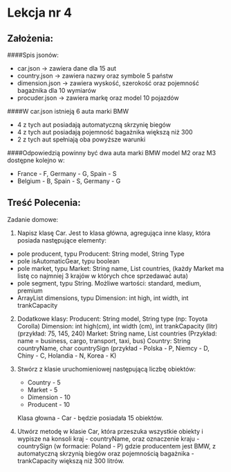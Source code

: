 # Lekcja nr 4

## Założenia:
####Spis jsonów:
- car.json -> zawiera dane dla 15 aut
- country.json -> zawiera nazwy oraz symbole 5 państw
- dimension.json -> zawiera wyskość, szerokość oraz pojemność bagażnika dla 10 wymiarów
- procuder.json -> zawiera markę oraz model 10 pojazdów

####W car.json istnieją 6 auta marki BMW
- 4 z tych aut posiadają automatyczną skrzynię biegów
- 4 z tych aut posiadają pojemność bagażnika większą niż 300
- 2 z tych aut spełniają oba powyższe warunki

####Odpowiedzią powinny być dwa auta marki BMW model M2 oraz M3 dostępne kolejno w:
- France - F, Germany - G, Spain - S
- Belgium - B, Spain - S, Germany - G

## Treść Polecenia:

Zadanie domowe:
1. Napisz klasę Car. Jest to klasa główna, agregująca inne klasy, która posiada następujące elementy:
- pole producent, typu Producent: String model, String Type
- pole isAutomaticGear, typu boolean
- pole market, typu Market: String name, List<Country> countries, (każdy Market ma listę co najmniej 3 krajów w których chce sprzedawać auta)
- pole segment, typu String. Możliwe wartości: standard, medium, premium
- ArrayList dimensions, typu Dimension: int high, int width, int trankCapacity

2. Dodatkowe klasy:
   Producent: String model, String type (np: Toyota Corolla)
   Dimension: int high(cm), int width (cm), int trankCapacity (litr) (przykład: 75, 145, 240)
   Market: String name, List<Country> countries (Przykład: name = business, cargo, transport, taxi, bus)
   Country: String countryName, char countrySign (przykład - Polska - P, Niemcy - D, Chiny - C, Holandia - N, Korea - K)


3. Stwórz z klasie uruchomieniowej następującą liczbę obiektów:
    
    - Country - 5
    - Market - 5
    - Dimension - 10
    - Producent - 10
    
    Klasa głowna - Car - będzie posiadała 15 obiektów. 
    

4. Utwórz metodę w klasie Car, która przeszuka wszystkie obiekty i wypisze na konsoli kraj - countryName, oraz oznaczenie kraju - countrySign (w formacie: Poland - P) 
gdzie producentem jest BMW, z automatyczną skrzynią biegów oraz pojemnością bagażnika - trankCapacity większą niż 300 litrów.